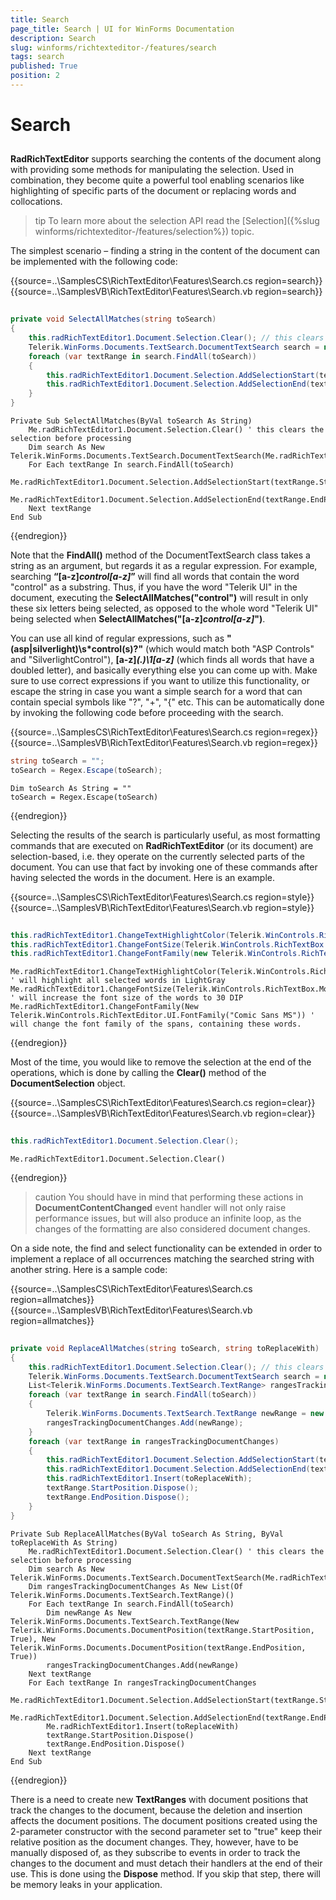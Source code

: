```yaml
---
title: Search
page_title: Search | UI for WinForms Documentation
description: Search
slug: winforms/richtexteditor-/features/search
tags: search
published: True
position: 2
---
```


# Search



## 

__RadRichTextEditor__ supports searching the contents of the document along with providing some methods for manipulating the selection. Used in combination, they become quite a powerful tool enabling scenarios like highlighting of specific parts of the document or replacing words and collocations.
        
>tip To learn more about the selection API read the [Selection]({%slug winforms/richtexteditor-/features/selection%}) topic.
>

The simplest scenario – finding a string in the content of the document can be implemented with the following code:

{{source=..\SamplesCS\RichTextEditor\Features\Search.cs region=search}} 
{{source=..\SamplesVB\RichTextEditor\Features\Search.vb region=search}} 

````C#
        
private void SelectAllMatches(string toSearch)
{
    this.radRichTextEditor1.Document.Selection.Clear(); // this clears the selection before processing
    Telerik.WinForms.Documents.TextSearch.DocumentTextSearch search = new Telerik.WinForms.Documents.TextSearch.DocumentTextSearch(this.radRichTextEditor1.Document);
    foreach (var textRange in search.FindAll(toSearch))
    {
        this.radRichTextEditor1.Document.Selection.AddSelectionStart(textRange.StartPosition);
        this.radRichTextEditor1.Document.Selection.AddSelectionEnd(textRange.EndPosition);
    }
}

````
````VB.NET
Private Sub SelectAllMatches(ByVal toSearch As String)
    Me.radRichTextEditor1.Document.Selection.Clear() ' this clears the selection before processing
    Dim search As New Telerik.WinForms.Documents.TextSearch.DocumentTextSearch(Me.radRichTextEditor1.Document)
    For Each textRange In search.FindAll(toSearch)
        Me.radRichTextEditor1.Document.Selection.AddSelectionStart(textRange.StartPosition)
        Me.radRichTextEditor1.Document.Selection.AddSelectionEnd(textRange.EndPosition)
    Next textRange
End Sub

````

{{endregion}} 

Note that the __FindAll()__ method of the DocumentTextSearch class takes a string as an argument, but regards it as a regular expression. For example, searching __“[a-z]*control[a-z]*”__ will find all words that contain the word "control" as a substring. Thus, if you have the word "Telerik UI" in the document, executing the __SelectAllMatches("control")__ will result in only these six letters being selected, as opposed to the whole word "Telerik UI" being selected when __SelectAllMatches("[a-z]*control[a-z]*")__.
        

You can use all kind of regular expressions, such as __"(asp|silverlight)\s*control(s)?"__ (which would match both "ASP Controls" and "SilverlightControl"), __[a-z]*(.)\1[a-z]*__ (which finds all words that have a doubled letter), and basically   everything else you can come up with. Make sure to use correct expressions if you want to utilize this functionality, or escape the string in case you want a simple search for a word that can contain special symbols like "?", "+", "{" etc. This can be automatically done by invoking the following code before proceeding with the search.

{{source=..\SamplesCS\RichTextEditor\Features\Search.cs region=regex}} 
{{source=..\SamplesVB\RichTextEditor\Features\Search.vb region=regex}} 

````C#
string toSearch = "";
toSearch = Regex.Escape(toSearch);

````
````VB.NET
Dim toSearch As String = ""
toSearch = Regex.Escape(toSearch)

````

{{endregion}} 


Selecting the results of the search is particularly useful, as most formatting commands that are executed on __RadRichTextEditor__ (or its document) are selection-based, i.e. they operate on the currently selected parts of the document. You can use that fact by invoking one of these commands after having selected the words in the document. Here is an example.
 
{{source=..\SamplesCS\RichTextEditor\Features\Search.cs region=style}} 
{{source=..\SamplesVB\RichTextEditor\Features\Search.vb region=style}} 

````C#
            
this.radRichTextEditor1.ChangeTextHighlightColor(Telerik.WinControls.RichTextEditor.UI.Colors.LightGray);  // will highlight all selected words in LightGray
this.radRichTextEditor1.ChangeFontSize(Telerik.WinControls.RichTextBox.Model.Unit.PointToDip(32));   // will increase the font size of the words to 30 DIP
this.radRichTextEditor1.ChangeFontFamily(new Telerik.WinControls.RichTextEditor.UI.FontFamily("Comic Sans MS")); // will change the font family of the spans, containing these words.

````
````VB.NET
Me.radRichTextEditor1.ChangeTextHighlightColor(Telerik.WinControls.RichTextEditor.UI.Colors.LightGray) ' will highlight all selected words in LightGray
Me.radRichTextEditor1.ChangeFontSize(Telerik.WinControls.RichTextBox.Model.Unit.PointToDip(32)) ' will increase the font size of the words to 30 DIP
Me.radRichTextEditor1.ChangeFontFamily(New Telerik.WinControls.RichTextEditor.UI.FontFamily("Comic Sans MS")) ' will change the font family of the spans, containing these words.

````

{{endregion}} 

Most of the time, you would like to remove the selection at the end of the operations, which is done by calling the __Clear()__ method of the __DocumentSelection__ object.

{{source=..\SamplesCS\RichTextEditor\Features\Search.cs region=clear}} 
{{source=..\SamplesVB\RichTextEditor\Features\Search.vb region=clear}} 

````C#
        
this.radRichTextEditor1.Document.Selection.Clear();

````
````VB.NET
Me.radRichTextEditor1.Document.Selection.Clear()

````

{{endregion}} 

>caution You should have in mind that performing these actions in __DocumentContentChanged__ event handler will not only raise performance issues, but will also produce an infinite loop, as the changes of the formatting are also considered document changes.
>

On a side note, the find and select functionality can be extended in order to implement a replace of all occurrences matching the searched string with another string. Here is a sample code:

{{source=..\SamplesCS\RichTextEditor\Features\Search.cs region=allmatches}} 
{{source=..\SamplesVB\RichTextEditor\Features\Search.vb region=allmatches}} 

````C#
        
private void ReplaceAllMatches(string toSearch, string toReplaceWith)
{
    this.radRichTextEditor1.Document.Selection.Clear(); // this clears the selection before processing
    Telerik.WinForms.Documents.TextSearch.DocumentTextSearch search = new Telerik.WinForms.Documents.TextSearch.DocumentTextSearch(this.radRichTextEditor1.Document);
    List<Telerik.WinForms.Documents.TextSearch.TextRange> rangesTrackingDocumentChanges = new List<Telerik.WinForms.Documents.TextSearch.TextRange>();
    foreach (var textRange in search.FindAll(toSearch))
    {
        Telerik.WinForms.Documents.TextSearch.TextRange newRange = new Telerik.WinForms.Documents.TextSearch.TextRange(new Telerik.WinForms.Documents.DocumentPosition(textRange.StartPosition, true), new Telerik.WinForms.Documents.DocumentPosition(textRange.EndPosition, true));
        rangesTrackingDocumentChanges.Add(newRange);
    }
    foreach (var textRange in rangesTrackingDocumentChanges)
    {
        this.radRichTextEditor1.Document.Selection.AddSelectionStart(textRange.StartPosition);
        this.radRichTextEditor1.Document.Selection.AddSelectionEnd(textRange.EndPosition);
        this.radRichTextEditor1.Insert(toReplaceWith);
        textRange.StartPosition.Dispose();
        textRange.EndPosition.Dispose();
    }
}

````
````VB.NET
Private Sub ReplaceAllMatches(ByVal toSearch As String, ByVal toReplaceWith As String)
    Me.radRichTextEditor1.Document.Selection.Clear() ' this clears the selection before processing
    Dim search As New Telerik.WinForms.Documents.TextSearch.DocumentTextSearch(Me.radRichTextEditor1.Document)
    Dim rangesTrackingDocumentChanges As New List(Of Telerik.WinForms.Documents.TextSearch.TextRange)()
    For Each textRange In search.FindAll(toSearch)
        Dim newRange As New Telerik.WinForms.Documents.TextSearch.TextRange(New Telerik.WinForms.Documents.DocumentPosition(textRange.StartPosition, True), New Telerik.WinForms.Documents.DocumentPosition(textRange.EndPosition, True))
        rangesTrackingDocumentChanges.Add(newRange)
    Next textRange
    For Each textRange In rangesTrackingDocumentChanges
        Me.radRichTextEditor1.Document.Selection.AddSelectionStart(textRange.StartPosition)
        Me.radRichTextEditor1.Document.Selection.AddSelectionEnd(textRange.EndPosition)
        Me.radRichTextEditor1.Insert(toReplaceWith)
        textRange.StartPosition.Dispose()
        textRange.EndPosition.Dispose()
    Next textRange
End Sub

````

{{endregion}} 




There is a need to create new __TextRanges__ with document positions that track the changes to the document, because the deletion and  insertion affects the document positions. The document positions created using the 2-parameter constructor with the second parameter set to "true" keep their relative position as the document changes. They, however, have to be manually disposed of, as they subscribe to events in order to track the changes to the document and must detach their handlers at the end of their use. This is done using the __Dispose__ method. If you skip that step, there will be memory leaks in your application.
        
